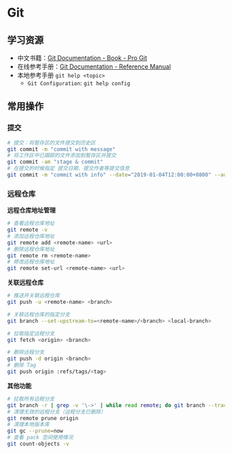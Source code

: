 # Git

## 学习资源

- 中文书籍：[Git Documentation - Book - Pro Git](https://git-scm.com/book/zh/v2)
- 在线参考手册：[Git Documentation - Reference Manual](https://git-scm.com/docs)
- 本地参考手册 `git help <topic>`
  - `Git Configuration`: `git help config`

## 常用操作

### 提交

```bash
# 提交：将暂存区的文件提交到历史区
git commit -m "commit with message"
# 将工作区中已跟踪的文件添加到暂存区并提交
git commit -am "stage & commit"
# 在提交的时候指定 提交日期、提交作者等提交信息
git commit -m "commit with info" --date="2019-01-04T12:00:00+0800" --author="epoch <epoch@gmail.com>"
```

### 远程仓库

**远程仓库地址管理**

```bash
# 查看远程仓库地址
git remote -v
# 添加远程仓库地址
git remote add <remote-name> <url>
# 删除远程仓库地址
git remote rm <remote-name>
# 修改远程仓库地址
git remote set-url <remote-name> <url>
```

**关联远程仓库**

```bash
# 推送并关联远程仓库
git push -u <remote-name> <branch>

# 关联远程仓库的指定分支
git branch --set-upstream-to=<remote-name>/<branch> <local-branch>

# 拉取指定远程分支
git fetch <origin> <branch>

# 删除远程分支
git push -d origin <branch> 
# 删除 Tag
git push origin :refs/tags/<tag>
```

**其他功能**

```bash
# 拉取所有远程分支
git branch -r | grep -v '\->' | while read remote; do git branch --track "${remote#origin/}" "$remote";done;git fetch --all
# 清理无效的远程分支（远程分支已删除）
git remote prune origin
# 清理本地版本库 
git gc --prune=now
# 查看 pack 空间使用情况
git count-objects -v
```
